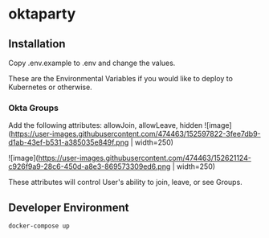 # oktaparty

## Installation
Copy .env.example to .env and change the values.

These are the Environmental Variables if you would like to deploy to Kubernetes or otherwise.

### Okta Groups
Add the following attributes: allowJoin, allowLeave, hidden
![image](https://user-images.githubusercontent.com/474463/152597822-3fee7db9-d1ab-43ef-b531-a385035e849f.png | width=250)

![image](https://user-images.githubusercontent.com/474463/152621124-c926f9a9-28c6-450d-a8e3-869573309ed6.png | width=250)


These attributes will control User's ability to join, leave, or see Groups.

## Developer Environment
```docker-compose up```
